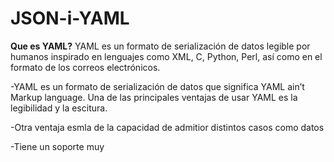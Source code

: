 # JSON-i-YAML

**Que es YAML?**
YAML es un formato de serialización de datos legible por humanos inspirado en lenguajes como XML, C, Python, Perl, así como en el formato de los correos electrónicos.

-YAML es un formato de serialización de datos que significa YAML ain’t Markup language.
Una de las principales ventajas de usar YAML es la legibilidad y la escitura.

-Otra ventaja esmla de la capacidad de admitior distintos casos como datos 

-Tiene un soporte muy 
